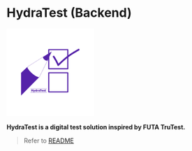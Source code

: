 # HydraTest (Backend)


<img src="https://github.com/timmy-oss/hydratest/blob/9588ff47e48096bc7a680854efc8042bc435fffb/public/assets/hydratest.png" height='200px' alt="Logo"/>

**HydraTest is a digital test solution inspired by FUTA TruTest.**

> Refer to [README]( https://github.com/timmy-oss/hydratest#readme )
